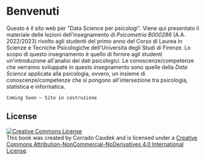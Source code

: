 # Benvenuti

Questo è il sito web per "Data Science per psicologi". Viene qui presentato il materiale delle lezioni dell'insegnamento di _Psicometria B000286_ (A.A. 2022/2023) rivolto agli studenti del primo anno del Corso di Laurea in Scienze e Tecniche Psicologiche dell'Università degli Studi di Firenze. Lo scopo di questo insegnamento è quello di fornire agli studenti un'introduzione all'analisi dei dati psicologici. Le conoscenze/competenze che verranno sviluppate in questo insegnamento sono quelle della _Data Science_ applicata alla psicologia, ovvero, un insieme di conoscenze/competenze che si pongono all'intersezione tra psicologia, statistica e informatica.

```{admonition} Work in Progress
Coming Soon – Sito in costruzione
```

## License

<a rel="license" href="http://creativecommons.org/licenses/by-nc-nd/4.0/"><img src="https://i.creativecommons.org/l/by-nc-nd/4.0/88x31.png" alt="Creative Commons License" style="border-width:0"/></a><br />This book was created by Corrado Caudek and is licensed under a <a rel="license" href="http://creativecommons.org/licenses/by-nc-nd/4.0/">Creative Commons Attribution-NonCommercial-NoDerivatives 4.0 International License</a>.
